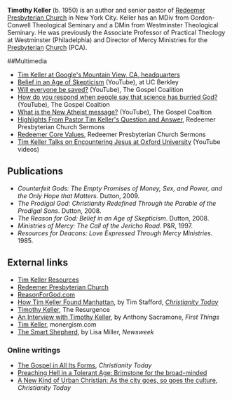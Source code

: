 **Timothy Keller** (b. 1950) is an author and senior pastor of
[Redeemer Presbyterian Church](http://www.redeemer.com/) in New
York City. Keller has an MDiv from Gordon-Conwell Theological
Seminary and a DMin from Westminster Theological Seminary. He was
previously the Associate Professor of Practical Theology at
Westminster (Philadelphia) and Director of Mercy Ministries for the
[Presbyterian](Presbyterian "Presbyterian")
[Church](Church "Church") (PCA).

##Multimedia

-	[Tim Keller at Google's Mountain View, CA, headquarters](http://www.youtube.com/watch?v=Kxup3OS5ZhQ)
-   [Belief in an Age of Skepticism](http://www.youtube.com/watch?v=C9fmKSwuoDE)
    (YouTube), at UC Berkley
-   [Will everyone be saved?](http://www.youtube.com/watch?v=_2qeJMUnkik&NR=1)
    (YouTube), The Gospel Coalition
-   [How do you respond when people say that science has burried God?](http://www.youtube.com/watch?v=KWY7vi5NRq8&feature=related)
    (YouTube), The Gospel Coaltion
-   [What is the New Atheist message?](http://www.youtube.com/watch?v=sOusFD9PnsA&feature=related)
    (YouTube), The Gospel Coaltion
-   [Highlights From Pastor Tim Keller's Question and Answer](http://sermons.redeemer.com/store/index.cfm?fuseaction=category.display&category_ID=28),
    Redeemer Presbyterian Church Sermons
-   [Redeemer Core Values](http://sermons.redeemer.com/store/index.cfm?fuseaction=category.display&category_ID=23),
    Redeemer Presbyterian Church Sermons
-   [Tim Keller Talks on Encountering Jesus at Oxford University](http://thegospelcoalition.org/blogs/justintaylor/2012/02/13/tim-keller-talks-on-encountering-jesus-at-oxford-university/) (YouTube videos)

## Publications

-   *Counterfeit Gods: The Empty Promises of Money, Sex, and Power, and the Only Hope that Matters*.
    Dutton, 2009.
-   *The Prodigal God: Christianity Redefined Through the Parable of the Prodigal Sons*.
    Dutton, 2008.
-   *The Reason for God: Belief in an Age of Skepticism*. Dutton,
    2008.
-   *Ministries of Mercy: The Call of the Jericho Road*. P&R, 1997.
-   *Resources for Deacons: Love Expressed Through Mercy Ministries*.
    1985.

## External links

-   [Tim Keller Resources](http://www.stevekmccoy.com/reformissionary/2005/07/tim_keller_arti.html)
-   [Redeemer Presbyterian Church](http://www.redeemer.com/)
-   [ReasonForGod.com](http://www.reasonforgod.com/)
-   [How Tim Keller Found Manhattan](http://www.christianitytoday.com/ct/2009/june/15.20.html),
    by Tim Stafford,
    *[Christianity Today](Christianity_Today "Christianity Today")*
-   [Timothy Keller](http://www.theresurgence.com/profile_timothy_keller),
    The Resurgence
-   [An Interview with Timothy Keller](http://www.firstthings.com/onthesquare/?p=981),
    by Anthony Sacramone, *First Things*
-   [Tim Keller](http://www.monergism.com/thethreshold/articles/bio/timkeller.html),
    monergism.com
-   [The Smart Shepherd](http://www.newsweek.com/id/109609), by
    Lisa Miller, *Newsweek*

### Online writings

-   [The Gospel in All Its Forms](http://www.christianitytoday.com/le/2008/002/9.74.html),
    *Christianity Today*
-   [Preaching Hell in a Tolerant Age: Brimstone for the broad-minded](http://www.theresurgence.com/tim_keller_1997_preaching_hell_in_a_tolerant_age)
-   [A New Kind of Urban Christian: As the city goes, so goes the culture](http://www.christianitytoday.com/ct/2006/may/1.36.html),
    *Christianity Today*



